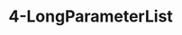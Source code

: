 <!--
 * @Author: your name
 * @Date: 2021-02-06 13:44:02
 * @LastEditTime: 2021-02-06 14:04:28
 * @LastEditors: Please set LastEditors
 * @Description: In User Settings Edit
 * @FilePath: /vuepress-starter/docs/PersonalStyle/Code/BadCodes/4-LongParameterList.md
-->
# 4-LongParameterList